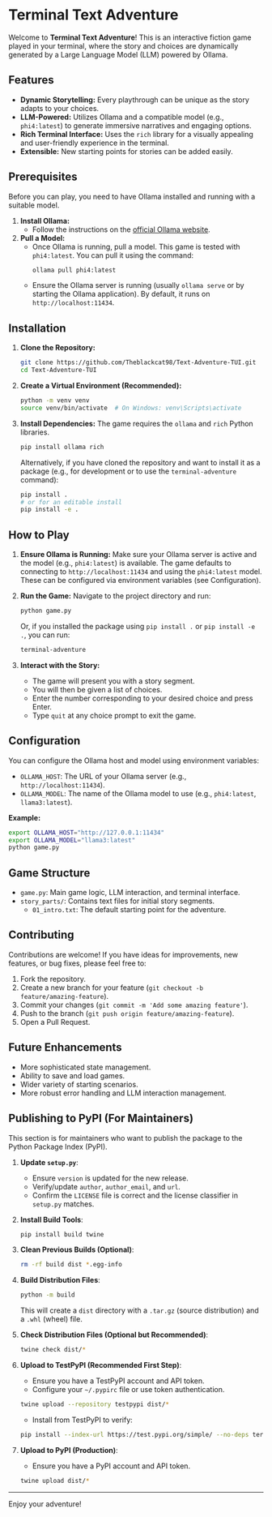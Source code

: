 # Terminal Text Adventure

Welcome to **Terminal Text Adventure**! This is an interactive fiction game played in your terminal, where the story and choices are dynamically generated by a Large Language Model (LLM) powered by Ollama.

## Features

*   **Dynamic Storytelling:** Every playthrough can be unique as the story adapts to your choices.
*   **LLM-Powered:** Utilizes Ollama and a compatible model (e.g., `phi4:latest`) to generate immersive narratives and engaging options.
*   **Rich Terminal Interface:** Uses the `rich` library for a visually appealing and user-friendly experience in the terminal.
*   **Extensible:** New starting points for stories can be added easily.

## Prerequisites

Before you can play, you need to have Ollama installed and running with a suitable model.

1.  **Install Ollama:**
    *   Follow the instructions on the [official Ollama website](https://ollama.com/download).
2.  **Pull a Model:**
    *   Once Ollama is running, pull a model. This game is tested with `phi4:latest`. You can pull it using the command:
        ```bash
        ollama pull phi4:latest
        ```
    *   Ensure the Ollama server is running (usually `ollama serve` or by starting the Ollama application). By default, it runs on `http://localhost:11434`.

## Installation

1.  **Clone the Repository:**
    ```bash
    git clone https://github.com/Theblackcat98/Text-Adventure-TUI.git
    cd Text-Adventure-TUI
    ```
2.  **Create a Virtual Environment (Recommended):**
    ```bash
    python -m venv venv
    source venv/bin/activate  # On Windows: venv\Scripts\activate
    ```
3.  **Install Dependencies:**
    The game requires the `ollama` and `rich` Python libraries.
    ```bash
    pip install ollama rich
    ```
    Alternatively, if you have cloned the repository and want to install it as a package (e.g., for development or to use the `terminal-adventure` command):
    ```bash
    pip install .
    # or for an editable install
    pip install -e .
    ```

## How to Play

1.  **Ensure Ollama is Running:**
    Make sure your Ollama server is active and the model (e.g., `phi4:latest`) is available. The game defaults to connecting to `http://localhost:11434` and using the `phi4:latest` model. These can be configured via environment variables (see Configuration).

2.  **Run the Game:**
    Navigate to the project directory and run:
    ```bash
    python game.py
    ```
    Or, if you installed the package using `pip install .` or `pip install -e .`, you can run:
    ```bash
    terminal-adventure
    ```

3.  **Interact with the Story:**
    *   The game will present you with a story segment.
    *   You will then be given a list of choices.
    *   Enter the number corresponding to your desired choice and press Enter.
    *   Type `quit` at any choice prompt to exit the game.

## Configuration

You can configure the Ollama host and model using environment variables:

*   `OLLAMA_HOST`: The URL of your Ollama server (e.g., `http://localhost:11434`).
*   `OLLAMA_MODEL`: The name of the Ollama model to use (e.g., `phi4:latest`, `llama3:latest`).

**Example:**
```bash
export OLLAMA_HOST="http://127.0.0.1:11434"
export OLLAMA_MODEL="llama3:latest"
python game.py
```

## Game Structure

*   `game.py`: Main game logic, LLM interaction, and terminal interface.
*   `story_parts/`: Contains text files for initial story segments.
    *   `01_intro.txt`: The default starting point for the adventure.

## Contributing

Contributions are welcome! If you have ideas for improvements, new features, or bug fixes, please feel free to:

1.  Fork the repository.
2.  Create a new branch for your feature (`git checkout -b feature/amazing-feature`).
3.  Commit your changes (`git commit -m 'Add some amazing feature'`).
4.  Push to the branch (`git push origin feature/amazing-feature`).
5.  Open a Pull Request.

## Future Enhancements

*   More sophisticated state management.
*   Ability to save and load games.
*   Wider variety of starting scenarios.
*   More robust error handling and LLM interaction management.

## Publishing to PyPI (For Maintainers)

This section is for maintainers who want to publish the package to the Python Package Index (PyPI).

1.  **Update `setup.py`**:
    *   Ensure `version` is updated for the new release.
    *   Verify/update `author`, `author_email`, and `url`.
    *   Confirm the `LICENSE` file is correct and the license classifier in `setup.py` matches.

2.  **Install Build Tools**:
    ```bash
    pip install build twine
    ```

3.  **Clean Previous Builds (Optional)**:
    ```bash
    rm -rf build dist *.egg-info
    ```

4.  **Build Distribution Files**:
    ```bash
    python -m build
    ```
    This will create a `dist` directory with a `.tar.gz` (source distribution) and a `.whl` (wheel) file.

5.  **Check Distribution Files (Optional but Recommended)**:
    ```bash
    twine check dist/*
    ```

6.  **Upload to TestPyPI (Recommended First Step)**:
    *   Ensure you have a TestPyPI account and API token.
    *   Configure your `~/.pypirc` file or use token authentication.
    ```bash
    twine upload --repository testpypi dist/*
    ```
    *   Install from TestPyPI to verify:
    ```bash
    pip install --index-url https://test.pypi.org/simple/ --no-deps terminal-text-adventure
    ```

7.  **Upload to PyPI (Production)**:
    *   Ensure you have a PyPI account and API token.
    ```bash
    twine upload dist/*
    ```

---

Enjoy your adventure!
